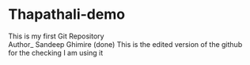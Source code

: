 # Thapathali-demo
This is my first Git Repository
<br>
Author_ Sandeep Ghimire
(done)
This is the edited version of the github
<br>
for the checking I am using it